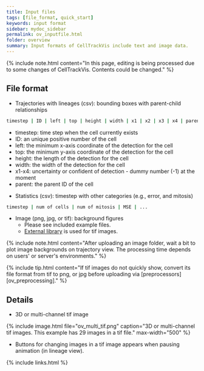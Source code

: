 ```yaml
---
title: Input files
tags: [file_format, quick_start]
keywords: input format
sidebar: mydoc_sidebar
permalink: ov_inputfile.html
folder: overview
summary: Input formats of CellTrackVis include text and image data.
---
```


{% include note.html content="In this page, editing is being processed due to some changes of CellTrackVis. Contents could be changed." %}

## File format
- Trajectories with lineages (csv): bounding boxes with parent-child relationships
```bash
timestep | ID | left | top | height | width | x1 | x2 | x3 | x4 | parent
```
  * timestep: time step when the cell currently exists
  * ID: an unique positive number of the cell
  * left: the minimum x-axis coordinate of the detection for the cell
  * top: the minimum y-axis coordinate of the detection for the cell
  * height: the length of the detection for the cell
  * width: the width of the detection for the cell
  * x1-x4: uncertainty or confident of detection - dummy number (-1) at the moment
  * parent: the parent ID of the cell

- Statistics (csv): timestep with other categories (e.g., error, and mitosis)
```bash
timestep | num of cells | num of mitosis | MSE | ... 
```

- Image (png, jpg, or tif): background figures
  * Please see included example files.
  * [External library](https://github.com/seikichi/tiff.js) is used for tif images.

{% include note.html content="After uploading an image folder, wait a bit to plot image backgrounds on trajectory view. The processing time depends on users' or server's environments." %}

{% include tip.html content="If tif images do not quickly show, convert its file format from tif to png, or jpg before uploading via [preprocessors][ov_preprocessing]." %}

## Details

- 3D or multi-channel tif image

{% include image.html file="ov_multi_tif.png" caption="3D or multi-channel tif images. This example has 29 images in a tif file." max-width="500" %}

* Buttons for changing images in a tif image appears when pausing animation (in lineage view).

{% include links.html %}
